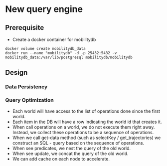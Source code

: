 # New query engine

## Prerequisite
- Create a docker container for mobilitydb

```
docker volume create mobilitydb_data
docker run --name "mobilitydb" -d -p 25432:5432 -v mobilitydb_data:/var/lib/postgresql mobilitydb/mobilitydb
```

## Design

### Data Persistency
### Query Optimization

- Each world will have access to the list of operations done since the first world.
- Each item in the DB will have a row indicating the world id that creates it.
- When call operations on a world, we do not execute them right away. Instead, we collect these operations to be a sequence of operations.
- When we call get-data method (such as selectKey / get_trajectories) we construct an SQL - query based on the sequence of operations.
- When see predicates, we nest the query of the old world. 
- When see update, we concat the query of the old world.
- We can add cache on each node to accelerate.


